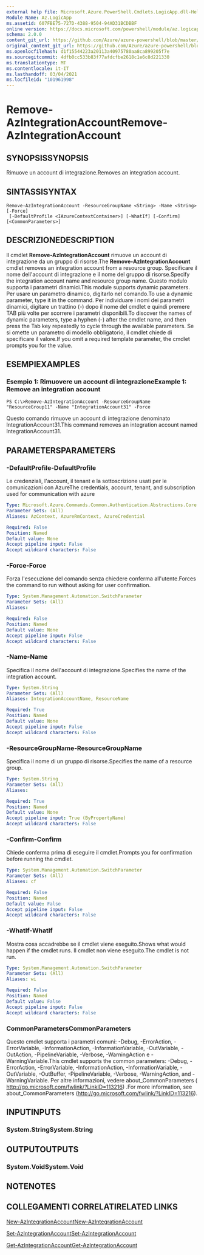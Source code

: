 ```yaml
---
external help file: Microsoft.Azure.PowerShell.Cmdlets.LogicApp.dll-Help.xml
Module Name: Az.LogicApp
ms.assetid: 607FBE75-727D-4388-9504-94AD31BCDBBF
online version: https://docs.microsoft.com/powershell/module/az.logicapp/remove-azintegrationaccount
schema: 2.0.0
content_git_url: https://github.com/Azure/azure-powershell/blob/master/src/LogicApp/LogicApp/help/Remove-AzIntegrationAccount.md
original_content_git_url: https://github.com/Azure/azure-powershell/blob/master/src/LogicApp/LogicApp/help/Remove-AzIntegrationAccount.md
ms.openlocfilehash: d1f15544223a20113a40975780aa8ca899205f7e
ms.sourcegitcommit: 4dfb0cc533b83f77afdcfbe2618c1e6c8d221330
ms.translationtype: MT
ms.contentlocale: it-IT
ms.lasthandoff: 03/04/2021
ms.locfileid: "101961998"
---
```

# <span data-ttu-id="3bc7a-101">Remove-AzIntegrationAccount</span><span class="sxs-lookup"><span data-stu-id="3bc7a-101">Remove-AzIntegrationAccount</span></span>

## <span data-ttu-id="3bc7a-102">SYNOPSIS</span><span class="sxs-lookup"><span data-stu-id="3bc7a-102">SYNOPSIS</span></span>
<span data-ttu-id="3bc7a-103">Rimuove un account di integrazione.</span><span class="sxs-lookup"><span data-stu-id="3bc7a-103">Removes an integration account.</span></span>

## <span data-ttu-id="3bc7a-104">SINTASSI</span><span class="sxs-lookup"><span data-stu-id="3bc7a-104">SYNTAX</span></span>

```
Remove-AzIntegrationAccount -ResourceGroupName <String> -Name <String> [-Force]
 [-DefaultProfile <IAzureContextContainer>] [-WhatIf] [-Confirm] [<CommonParameters>]
```

## <span data-ttu-id="3bc7a-105">DESCRIZIONE</span><span class="sxs-lookup"><span data-stu-id="3bc7a-105">DESCRIPTION</span></span>
<span data-ttu-id="3bc7a-106">Il cmdlet **Remove-AzIntegrationAccount** rimuove un account di integrazione da un gruppo di risorse.</span><span class="sxs-lookup"><span data-stu-id="3bc7a-106">The **Remove-AzIntegrationAccount** cmdlet removes an integration account from a resource group.</span></span>
<span data-ttu-id="3bc7a-107">Specificare il nome dell'account di integrazione e il nome del gruppo di risorse.</span><span class="sxs-lookup"><span data-stu-id="3bc7a-107">Specify the integration account name and resource group name.</span></span>
<span data-ttu-id="3bc7a-108">Questo modulo supporta i parametri dinamici.</span><span class="sxs-lookup"><span data-stu-id="3bc7a-108">This module supports dynamic parameters.</span></span>
<span data-ttu-id="3bc7a-109">Per usare un parametro dinamico, digitarlo nel comando.</span><span class="sxs-lookup"><span data-stu-id="3bc7a-109">To use a dynamic parameter, type it in the command.</span></span>
<span data-ttu-id="3bc7a-110">Per individuare i nomi dei parametri dinamici, digitare un trattino (-) dopo il nome del cmdlet e quindi premere TAB più volte per scorrere i parametri disponibili.</span><span class="sxs-lookup"><span data-stu-id="3bc7a-110">To discover the names of dynamic parameters, type a hyphen (-) after the cmdlet name, and then press the Tab key repeatedly to cycle through the available parameters.</span></span>
<span data-ttu-id="3bc7a-111">Se si omette un parametro di modello obbligatorio, il cmdlet chiede di specificare il valore.</span><span class="sxs-lookup"><span data-stu-id="3bc7a-111">If you omit a required template parameter, the cmdlet prompts you for the value.</span></span>

## <span data-ttu-id="3bc7a-112">ESEMPI</span><span class="sxs-lookup"><span data-stu-id="3bc7a-112">EXAMPLES</span></span>

### <span data-ttu-id="3bc7a-113">Esempio 1: Rimuovere un account di integrazione</span><span class="sxs-lookup"><span data-stu-id="3bc7a-113">Example 1: Remove an integration account</span></span>
```
PS C:\>Remove-AzIntegrationAccount -ResourceGroupName "ResourceGroup11" -Name "IntegrationAccount31" -Force
```

<span data-ttu-id="3bc7a-114">Questo comando rimuove un account di integrazione denominato IntegrationAccount31.</span><span class="sxs-lookup"><span data-stu-id="3bc7a-114">This command removes an integration account named IntegrationAccount31.</span></span>

## <span data-ttu-id="3bc7a-115">PARAMETERS</span><span class="sxs-lookup"><span data-stu-id="3bc7a-115">PARAMETERS</span></span>

### <span data-ttu-id="3bc7a-116">-DefaultProfile</span><span class="sxs-lookup"><span data-stu-id="3bc7a-116">-DefaultProfile</span></span>
<span data-ttu-id="3bc7a-117">Le credenziali, l'account, il tenant e la sottoscrizione usati per le comunicazioni con Azure</span><span class="sxs-lookup"><span data-stu-id="3bc7a-117">The credentials, account, tenant, and subscription used for communication with azure</span></span>

```yaml
Type: Microsoft.Azure.Commands.Common.Authentication.Abstractions.Core.IAzureContextContainer
Parameter Sets: (All)
Aliases: AzContext, AzureRmContext, AzureCredential

Required: False
Position: Named
Default value: None
Accept pipeline input: False
Accept wildcard characters: False
```

### <span data-ttu-id="3bc7a-118">-Force</span><span class="sxs-lookup"><span data-stu-id="3bc7a-118">-Force</span></span>
<span data-ttu-id="3bc7a-119">Forza l'esecuzione del comando senza chiedere conferma all'utente.</span><span class="sxs-lookup"><span data-stu-id="3bc7a-119">Forces the command to run without asking for user confirmation.</span></span>

```yaml
Type: System.Management.Automation.SwitchParameter
Parameter Sets: (All)
Aliases:

Required: False
Position: Named
Default value: None
Accept pipeline input: False
Accept wildcard characters: False
```

### <span data-ttu-id="3bc7a-120">-Name</span><span class="sxs-lookup"><span data-stu-id="3bc7a-120">-Name</span></span>
<span data-ttu-id="3bc7a-121">Specifica il nome dell'account di integrazione.</span><span class="sxs-lookup"><span data-stu-id="3bc7a-121">Specifies the name of the integration account.</span></span>

```yaml
Type: System.String
Parameter Sets: (All)
Aliases: IntegrationAccountName, ResourceName

Required: True
Position: Named
Default value: None
Accept pipeline input: False
Accept wildcard characters: False
```

### <span data-ttu-id="3bc7a-122">-ResourceGroupName</span><span class="sxs-lookup"><span data-stu-id="3bc7a-122">-ResourceGroupName</span></span>
<span data-ttu-id="3bc7a-123">Specifica il nome di un gruppo di risorse.</span><span class="sxs-lookup"><span data-stu-id="3bc7a-123">Specifies the name of a resource group.</span></span>

```yaml
Type: System.String
Parameter Sets: (All)
Aliases:

Required: True
Position: Named
Default value: None
Accept pipeline input: True (ByPropertyName)
Accept wildcard characters: False
```

### <span data-ttu-id="3bc7a-124">-Confirm</span><span class="sxs-lookup"><span data-stu-id="3bc7a-124">-Confirm</span></span>
<span data-ttu-id="3bc7a-125">Chiede conferma prima di eseguire il cmdlet.</span><span class="sxs-lookup"><span data-stu-id="3bc7a-125">Prompts you for confirmation before running the cmdlet.</span></span>

```yaml
Type: System.Management.Automation.SwitchParameter
Parameter Sets: (All)
Aliases: cf

Required: False
Position: Named
Default value: False
Accept pipeline input: False
Accept wildcard characters: False
```

### <span data-ttu-id="3bc7a-126">-WhatIf</span><span class="sxs-lookup"><span data-stu-id="3bc7a-126">-WhatIf</span></span>
<span data-ttu-id="3bc7a-127">Mostra cosa accadrebbe se il cmdlet viene eseguito.</span><span class="sxs-lookup"><span data-stu-id="3bc7a-127">Shows what would happen if the cmdlet runs.</span></span>
<span data-ttu-id="3bc7a-128">Il cmdlet non viene eseguito.</span><span class="sxs-lookup"><span data-stu-id="3bc7a-128">The cmdlet is not run.</span></span>

```yaml
Type: System.Management.Automation.SwitchParameter
Parameter Sets: (All)
Aliases: wi

Required: False
Position: Named
Default value: False
Accept pipeline input: False
Accept wildcard characters: False
```

### <span data-ttu-id="3bc7a-129">CommonParameters</span><span class="sxs-lookup"><span data-stu-id="3bc7a-129">CommonParameters</span></span>
<span data-ttu-id="3bc7a-130">Questo cmdlet supporta i parametri comuni: -Debug, -ErrorAction, -ErrorVariable, -InformationAction, -InformationVariable, -OutVariable, -OutAction, -PipelineVariable, -Verbose, -WarningAction e -WarningVariable.</span><span class="sxs-lookup"><span data-stu-id="3bc7a-130">This cmdlet supports the common parameters: -Debug, -ErrorAction, -ErrorVariable, -InformationAction, -InformationVariable, -OutVariable, -OutBuffer, -PipelineVariable, -Verbose, -WarningAction, and -WarningVariable.</span></span> <span data-ttu-id="3bc7a-131">Per altre informazioni, vedere about_CommonParameters ( http://go.microsoft.com/fwlink/?LinkID=113216) .</span><span class="sxs-lookup"><span data-stu-id="3bc7a-131">For more information, see about_CommonParameters (http://go.microsoft.com/fwlink/?LinkID=113216).</span></span>

## <span data-ttu-id="3bc7a-132">INPUT</span><span class="sxs-lookup"><span data-stu-id="3bc7a-132">INPUTS</span></span>

### <span data-ttu-id="3bc7a-133">System.String</span><span class="sxs-lookup"><span data-stu-id="3bc7a-133">System.String</span></span>

## <span data-ttu-id="3bc7a-134">OUTPUT</span><span class="sxs-lookup"><span data-stu-id="3bc7a-134">OUTPUTS</span></span>

### <span data-ttu-id="3bc7a-135">System.Void</span><span class="sxs-lookup"><span data-stu-id="3bc7a-135">System.Void</span></span>

## <span data-ttu-id="3bc7a-136">NOTE</span><span class="sxs-lookup"><span data-stu-id="3bc7a-136">NOTES</span></span>

## <span data-ttu-id="3bc7a-137">COLLEGAMENTI CORRELATI</span><span class="sxs-lookup"><span data-stu-id="3bc7a-137">RELATED LINKS</span></span>

[<span data-ttu-id="3bc7a-138">New-AzIntegrationAccount</span><span class="sxs-lookup"><span data-stu-id="3bc7a-138">New-AzIntegrationAccount</span></span>](./New-AzIntegrationAccount.md)

[<span data-ttu-id="3bc7a-139">Set-AzIntegrationAccount</span><span class="sxs-lookup"><span data-stu-id="3bc7a-139">Set-AzIntegrationAccount</span></span>](./Set-AzIntegrationAccount.md)

[<span data-ttu-id="3bc7a-140">Get-AzIntegrationAccount</span><span class="sxs-lookup"><span data-stu-id="3bc7a-140">Get-AzIntegrationAccount</span></span>](./Get-AzIntegrationAccount.md)


